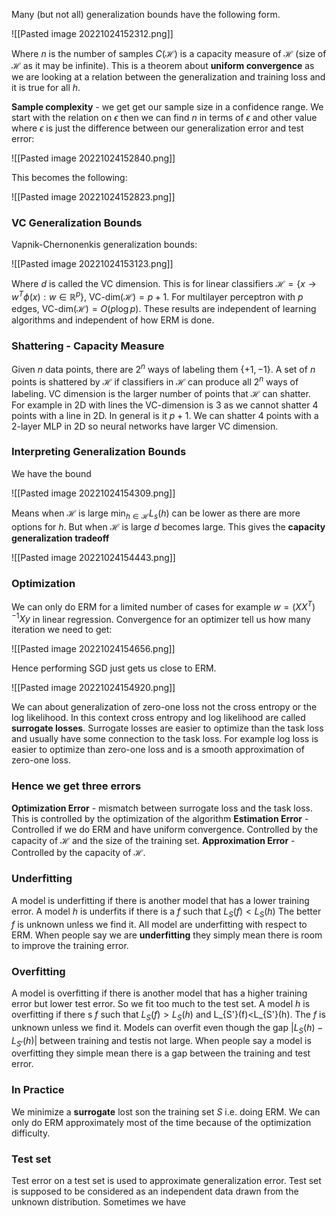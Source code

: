 Many (but not all) generalization bounds have the following form.

![[Pasted image 20221024152312.png]]

Where $n$ is the number of samples $C(\mathcal H)$ is a capacity measure of $\mathcal H$ (size of $\mathcal H$ as it may be infinite). This is a theorem about **uniform convergence** as we are looking at a relation between the generalization and training loss and it is true for all $h$.

**Sample complexity** - we get get our sample size in a confidence range. We start with the relation on $\epsilon$ then we can find $n$ in terms of $\epsilon$ and other value where $\epsilon$ is just the difference between our generalization error and test error:

![[Pasted image 20221024152840.png]]

This becomes the following:

![[Pasted image 20221024152823.png]]

### VC Generalization Bounds
Vapnik-Chernonenkis generalization bounds:

![[Pasted image 20221024153123.png]]

Where $d$ is called the VC dimension. This is for linear classifiers $\mathcal H=\{x\to w^T\phi(x):w\in\mathbb R^p\}$, VC-dim$(\mathcal H)=p+1$. For multilayer perceptron with $p$ edges, VC-dim$(\mathcal H) = O(p\log p)$. These results are independent of learning algorithms and independent of how ERM is done.


### Shattering - Capacity Measure
Given $n$ data points, there are $2^n$ ways of labeling them $\{+1,-1\}$. A set of $n$ points is shattered by $\mathcal H$ if classifiers in $\mathcal H$ can produce all $2^n$ ways of labeling. VC dimension is the larger number of points that $\mathcal H$ can shatter. For example in 2D with lines the VC-dimension is 3 as we cannot shatter 4 points with a line in 2D.  In general is it $p+1$. We can shatter 4 points with a 2-layer MLP in 2D so neural networks have larger VC dimension.

### Interpreting Generalization Bounds
We have the bound

![[Pasted image 20221024154309.png]]

Means when $\mathcal H$ is large $\min_{h\in\mathcal H}L_s(h)$ can be lower as there are more options for $h$. But when $\mathcal H$ is large $d$ becomes large. This gives the **capacity generalization tradeoff**

![[Pasted image 20221024154443.png]]

### Optimization
We can only do ERM for a limited number of cases for example $w=(XX^T)^{-1}Xy$ in linear regression. Convergence for an optimizer tell us how many iteration we need to get:

![[Pasted image 20221024154656.png]]

Hence performing SGD just gets us close to ERM. 

![[Pasted image 20221024154920.png]]

We can about generalization of zero-one loss not the cross entropy or the log likelihood. In this context cross entropy and log likelihood are called **surrogate losses**. Surrogate losses are easier to optimize than the task loss and usually have some connection to the task loss. For example log loss is easier to optimize than zero-one loss and is a smooth approximation of zero-one loss.

### Hence we get three errors
**Optimization Error** - mismatch between surrogate loss and the task loss. This is controlled by the optimization of the algorithm
**Estimation Error** - Controlled if we do ERM and have uniform convergence. Controlled by the capacity of $\mathcal H$ and the size of the training set.
**Approximation Error** - Controlled by the capacity of $\mathcal H$.

### Underfitting
A model is underfitting if there is another model that has a lower training error. A model $h$ is underfits if there is a $f$ such that $L_S(f)<L_S(h)$ The better $f$ is unknown unless we find it. All model are underfitting with respect to ERM. When people say we are **underfitting** they simply mean there is room to improve the training error.

### Overfitting
A model is overfitting if there is another model that has a higher training error but lower test error. So we fit too much to the test set. A model $h$ is overfitting if there s $f$ such that $L_S(f)>L_S(h)$ and L_{S'}(f)<L_{S'}(h). The $f$ is unknown unless we find it. Models can overfit even though the gap $|L_S(h)-L_{S'}(h)|$ between training and testis not large. When people say a model is overfitting they simple mean there is a gap between the training and test error.

### In Practice
We minimize a **surrogate** lost son the training set $S$ i.e. doing ERM. We can only do ERM approximately most of the time because of the optimization difficulty. 

### Test set
Test error on a test set is used to approximate generalization error. Test set is supposed to be considered as an independent data drawn from the unknown distribution. Sometimes we have 